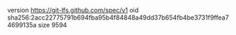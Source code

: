 version https://git-lfs.github.com/spec/v1
oid sha256:2acc22775791b694fba95b4f84848a49dd37b654fb4be3731f9ffea74699135a
size 9594
